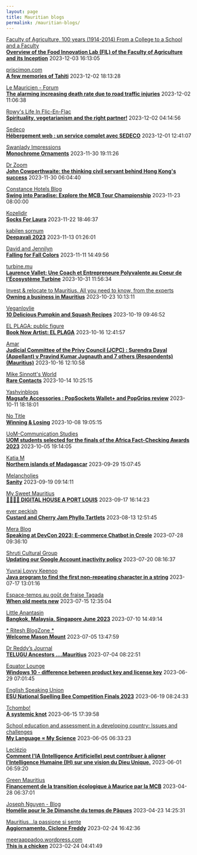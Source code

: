 ```yaml
---
layout: page
title: Mauritian blogs
permalink: /mauritian-blogs/
---
```


[Faculty of Agriculture, 100 years (1914-2014)         From a College to a School and a Faculty](https://facultyagriculture.blogspot.com/)  
**[Overview of the Food Innovation Lab (FIL) of the Faculty of Agriculture and its Inception](https://facultyagriculture.blogspot.com/2023/12/overview-of-food-innovation-lab-fil-of.html)**  2023-12-03 16:13:05

[priscimon.com](https://priscimon.com/blog)  
**[A few memories of Tahiti](https://priscimon.com/blog/2023/12/02/a-few-memories-of-tahiti/)**  2023-12-02 18:13:28

[Le Mauricien - Forum](https://www.lemauricien.com/category/opinions/forum/)  
**[The alarming increasing death rate due to road traffic injuries](https://www.lemauricien.com/le-mauricien/the-alarming-increasing-death-rate-due-to-road-traffic-injuries/615549/)**  2023-12-02 11:06:38

[Rowy's Life In Flic-En-Flac](https://flicenflac.blogspot.com/)  
**[Spirituality, vegetarianism and the right partner!](https://flicenflac.blogspot.com/2023/08/spirituality-vegetarianism-and-right.html)**  2023-12-02 04:14:56

[Sedeco](https://sedecobtob.blogspot.com/)  
**[Hébergement web : un service complet avec SEDECO](https://sedecobtob.blogspot.com/2023/12/hebergement-web-un-service-complet-avec.html)**  2023-12-01 12:41:07

[Swanlady Impressions](https://swanlady-impressions.blogspot.com/)  
**[Monochrome Ornaments](https://swanlady-impressions.blogspot.com/2023/11/monochrome-ornaments.html)**  2023-11-30 19:11:26

[Dr Zoom](https://zoomdr.blogspot.com/)  
**[John Cowperthwaite: the thinking civil servant behind Hong Kong's success](https://zoomdr.blogspot.com/2023/11/john-cowperthwaite-thinking-civil.html)**  2023-11-30 06:04:40

[Constance Hotels Blog](https://blog.constancehotels.com)  
**[Swing into Paradise: Explore the MCB Tour Championship](https://blog.constancehotels.com/swing-into-paradise-explore-the-mcb-tour-championship/)**  2023-11-23 08:00:00

[Kozelidir](http://kozelidir.blogspot.com/)  
**[Socks For Laura](http://kozelidir.blogspot.com/2023/11/socks-for-laura.html)**  2023-11-22 18:46:37

[kabilen sornum](https://kabilen.tumblr.com/)  
**[Deepavali 2023](https://kabilen.tumblr.com/post/733834129147297792)**  2023-11-13 01:26:01

[David and Jennilyn](https://davidandjennilyn.com)  
**[Falling for Fall Colors](https://davidandjennilyn.com/2023/11/11/falling-for-fall-colors/)**  2023-11-11 14:49:56

[turbine.mu](https://turbine.mu)  
**[Laurence Vallet: Une Coach et Entrepreneure Polyvalente au Coeur de l’Écosystème Turbine](https://turbine.mu/blog/2023/10/31/laurence-vallet-une-coach-et-entrepreneure-polyvalente-au-coeur-de-lecosysteme-turbine/)**  2023-10-31 11:56:34

[Invest & relocate to Mauritius. All you need to know, from the experts](https://relocationmauritius.wordpress.com)  
**[Owning a business in Mauritius](https://relocationmauritius.wordpress.com/2023/10/23/owning-a-business-in-mauritius-2/)**  2023-10-23 10:13:11

[Veganlovlie](https://veganlovlie.com)  
**[10 Delicious Pumpkin and Squash Recipes](https://veganlovlie.com/10-delicious-pumpkin-and-squash-recipes/)**  2023-10-19 09:46:52

[EL PLAGA: public figure](https://elplagaa.blogspot.com/)  
**[Book Now Artist: EL PLAGA](https://elplagaa.blogspot.com/2023/10/book-now-artist-el-plaga.html)**  2023-10-16 12:41:57

[Amar](https://amarbheenick.blogspot.com/)  
**[Judicial Committee of the Privy Council (JCPC) : Surendra Dayal (Appellant) v Pravind Kumar Jugnauth and 7 others (Respondents) (Mauritius)](https://amarbheenick.blogspot.com/2023/10/judicial-committee-of-privy-council.html)**  2023-10-16 12:10:58

[Mike Sinnott's World](https://msinnott.net)  
**[Rare Contacts](https://msinnott.net/2023/10/14/rare-contacts/)**  2023-10-14 10:25:15

[Yashvinblogs](https://yashvinblogs.com)  
**[Magsafe Accessories : PopSockets Wallet+ and PopGrips review](https://yashvinblogs.com/2023/10/11/magsafe-popsockets-wallet-popgrips/)**  2023-10-11 18:18:01

[No Title](https://vintishgokool.blogspot.com/)  
**[Winning & Losing](https://vintishgokool.blogspot.com/2023/10/winning-losing.html)**  2023-10-08 19:05:15

[UoM-Communication Studies](https://comstudies.wordpress.com)  
**[UOM students selected for the finals of the Africa Fact-Checking Awards 2023](https://comstudies.wordpress.com/2023/10/05/uom-students-selected-for-the-finals-of-the-africa-fact-checking-awards-2023/)**  2023-10-05 19:14:05

[Katia M](https://katiam.blog)  
**[Northern islands of Madagascar](https://katiam.blog/2023/09/29/northern-islands-of-madagascar/)**  2023-09-29 15:07:45

[Melancholies](https://faustianmatters.blogspot.com/)  
**[Sanity](https://faustianmatters.blogspot.com/2023/09/sanity.html)**  2023-09-19 09:14:11

[My Sweet Mauritius](https://mysweetmauritius.blogspot.com/)  
**[🌴🇲🇺🌴 DIGITAL HOUSE A PORT LOUIS](https://mysweetmauritius.blogspot.com/2023/09/digital-house-port-louis.html)**  2023-09-17 16:14:23

[ever peckish](https://everpeckish.com)  
**[Custard and Cherry Jam Phyllo Tartlets](https://everpeckish.com/custard-and-cherry-jam-phyllo-tartlets/?utm_source=rss&utm_medium=rss&utm_campaign=custard-and-cherry-jam-phyllo-tartlets)**  2023-08-13 12:51:45

[Mera Blog](https://nayarweb.com/blog)  
**[Speaking at DevCon 2023: E-commerce Chatbot in Creole](https://nayarweb.com/blog/2023/speaking-at-devcon-2023-e-commerce-chatbot-in-creole/)**  2023-07-28 09:36:10

[Shruti Cultural Group](https://shruticulturalgroup.blogspot.com/)  
**[Updating our Google Account inactivity policy](https://shruticulturalgroup.blogspot.com/2023/07/updating-our-google-account-inactivity.html)**  2023-07-20 08:16:37

[Yuvraj Lovvy Keenoo](https://lovvy.wordpress.com)  
**[Java program to find the first non-repeating character in a string](https://lovvy.wordpress.com/2023/07/17/java-program-to-find-the-first-non-repeating-character-in-a-string/)**  2023-07-17 13:01:16

[Espace-temps au goût de fraise Tagada](http://gadatagada.blogspot.com/)  
**[When old meets new](http://gadatagada.blogspot.com/2023/07/when-old-meets-new.html)**  2023-07-15 12:35:04

[Little Anantasin](https://littleanantasin.wordpress.com)  
**[Bangkok, Malaysia, Singapore June 2023](https://littleanantasin.wordpress.com/2023/07/10/bangkok-malaysia-singapore-june-2023/)**  2023-07-10 14:49:14

[* Ritesh BlogZone *](https://ritesh2103.wordpress.com)  
**[Welcome Mason Mount](https://ritesh2103.wordpress.com/2023/07/05/welcome-mason-mount/)**  2023-07-05 13:47:59

[Dr Reddy’s Journal](https://drreddy.wordpress.com)  
**[TELUGU Ancestors ….Mauritius](https://drreddy.wordpress.com/2023/07/04/telugu-ancestors-mauritius/)**  2023-07-04 08:22:51

[Equator Lounge](https://equatorlounge.blogspot.com/)  
**[Windows 10 - difference between product key and license key](https://equatorlounge.blogspot.com/2023/06/windows-10-difference-between-product.html)**  2023-06-29 07:01:45

[English Speaking Union](https://www.esumauritius.org)  
**[ESU National Spelling Bee Competition Finals 2023](https://www.esumauritius.org/national-spelling-bee-competition/finals-2023/)**  2023-06-19 08:24:33

[Tchombo!](https://tchombo.blogspot.com/)  
**[A systemic knot](https://tchombo.blogspot.com/2023/06/a-systemic-knot.html)**  2023-06-15 17:39:58

[School education and assessment in a developing country: Issues and challenges](https://vhunma.blogspot.com/)  
**[My Language ∝ My Science](https://vhunma.blogspot.com/2023/05/my-language-my-science.html)**  2023-06-05 06:33:23

[Leclézio](https://lleclezio.blogspot.com/)  
**[Comment l'IA (Intelligence Artificielle) peut contribuer à aligner l'Intelligence Humaine (IH) sur une vision du Dieu Unique.](https://lleclezio.blogspot.com/2023/05/comment-lia-intelligence-artificielle_31.html)**  2023-06-01 06:59:20

[Green Mauritius](https://greenmauritius.blogspot.com/)  
**[Financement de la transition écologique à Maurice par la MCB](https://greenmauritius.blogspot.com/2023/04/financement-de-la-transition-ecologique.html)**  2023-04-28 06:37:01

[Joseph Nguyen - Blog](https://josephnguyenmahebourg.blogspot.com/)  
**[Homélie pour le 3e Dimanche du temps de Pâques](https://josephnguyenmahebourg.blogspot.com/2023/04/homelie-pour-le-3e-dimanche-du-temps-de.html)**  2023-04-23 14:25:31

[Mauritius...la passione si sente](https://mauritiuslapassionesisente.blogspot.com/)  
**[Aggiornamento, Ciclone Freddy](https://mauritiuslapassionesisente.blogspot.com/2023/02/freddy-passera-da-grand-baie-alle-17.html)**  2023-02-24 16:42:36

[meeraappadoo.wordpress.com](https://meeraappadoo.wordpress.com)  
**[This is a chicken](https://meeraappadoo.wordpress.com/2023/02/24/this-is-a-chicken/)**  2023-02-24 04:41:49

<div style="height:0;width:0;overflow:hidden;"></div>